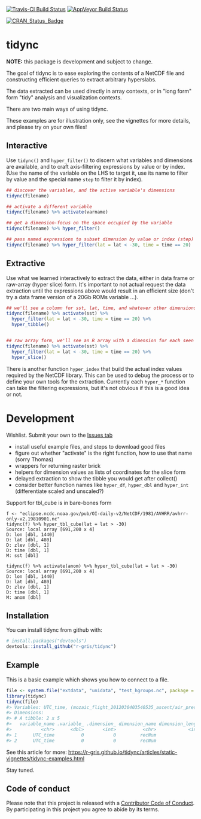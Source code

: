 
<!-- README.md is generated from README.Rmd. Please edit that file -->
[![Travis-CI Build Status](https://travis-ci.org/r-gris/tidync.svg?branch=master)](https://travis-ci.org/r-gris/tidync) [![AppVeyor Build Status](https://ci.appveyor.com/api/projects/status/github/r-gris/tidync?branch=master&svg=true)](https://ci.appveyor.com/project/r-gris/tidync)

[![CRAN\_Status\_Badge](http://www.r-pkg.org/badges/version/tidync)](https://cran.r-project.org/package=tidync)

tidync
======

**NOTE:** this package is development and subject to change.

The goal of tidync is to ease exploring the contents of a NetCDF file and constructing efficient queries to extract arbitrary hyperslabs.

The data extracted can be used directly in array contexts, or in "long form" form "tidy" analysis and visualization contexts.

There are two main ways of using tidync.

These examples are for illustration only, see the vignettes for more details, and please try on your own files!

Interactive
-----------

Use `tidync()` and `hyper_filter()` to discern what variables and dimensions are available, and to craft axis-filtering expressions by value or by index. (Use the name of the variable on the LHS to target it, use its name to filter by value and the special name `step` to filter it by index).

``` r
## discover the variables, and the active variable's dimensions
tidync(filename)

## activate a different variable
tidync(filename) %>% activate(varname)

## get a dimension-focus on the space occupied by the variable
tidync(filename) %>% hyper_filter()

## pass named expressions to subset dimension by value or index (step)
tidync(filename) %>% hyper_filter(lat = lat < -30, time = time == 20)
```

Extractive
----------

Use what we learned interactively to extract the data, either in data frame or raw-array (hyper slice) form. It's important to not actual request the data extraction until the expressions above would result in an efficient size (don't try a data frame version of a 20Gb ROMs variable ...).

``` r
## we'll see a column for sst, lat, time, and whatever other dimensions sst has
tidync(filename) %>% activate(sst) %>% 
  hyper_filter(lat = lat < -30, time = time == 20) %>% 
  hyper_tibble()


## raw array form, we'll see an R array with a dimension for each seen by tidync(filename) %>% activate(sst)
tidync(filename) %>% activate(sst) %>% 
  hyper_filter(lat = lat < -30, time = time == 20) %>% 
  hyper_slice()
```

There is another function `hyper_index` that build the actual index values required by the NetCDF library. This can be used to debug the process or to define your own tools for the extraction. Currently each `hyper_*` function can take the filtering expressions, but it's not obvious if this is a good idea or not.

Development
===========

Wishlist. Submit your own to the [Issues tab](https://github.com/r-gris/tidync)

-   install useful example files, and steps to download good files
-   figure out whether "activate" is the right function, how to use that name (sorry Thomas)
-   wrappers for returning raster brick
-   helpers for dimension values as lists of coordinates for the slice form
-   delayed extraction to show the tibble you would get after collect()
-   consider better function names like `hyper_df`, `hyper_dbl` and `hyper_int` (differentiate scaled and unscaled?)

Support for tbl\_cube is in bare-bones form

    f <- "eclipse.ncdc.noaa.gov/pub/OI-daily-v2/NetCDF/1981/AVHRR/avhrr-only-v2.19810901.nc"
    tidync(f) %>% hyper_tbl_cube(lat = lat > -30)
    Source: local array [691,200 x 4]
    D: lon [dbl, 1440]
    D: lat [dbl, 480]
    D: zlev [dbl, 1]
    D: time [dbl, 1]
    M: sst [dbl]

    tidync(f) %>% activate(anom) %>% hyper_tbl_cube(lat = lat > -30)
    Source: local array [691,200 x 4]
    D: lon [dbl, 1440]
    D: lat [dbl, 480]
    D: zlev [dbl, 1]
    D: time [dbl, 1]
    M: anom [dbl]

Installation
------------

You can install tidync from github with:

``` r
# install.packages("devtools")
devtools::install_github("r-gris/tidync")
```

Example
-------

This is a basic example which shows you how to connect to a file.

``` r
file <- system.file("extdata", "unidata", "test_hgroups.nc", package = "tidync")
library(tidync)
tidync(file) 
#> Variables: UTC_time, (mozaic_flight_2012030403540535_ascent/air_press, mozaic_flight_2012030403540535_ascent/CO, mozaic_flight_2012030403540535_ascent/O3, mozaic_flight_2012030403540535_ascent/altitude, mozaic_flight_2012030403540535_ascent/lat, mozaic_flight_2012030403540535_ascent/lon, mozaic_flight_2012030321335035_descent/CO, mozaic_flight_2012030321335035_descent/O3, mozaic_flight_2012030321335035_descent/altitude, mozaic_flight_2012030321335035_descent/UTC_time, mozaic_flight_2012030321335035_descent/lat, mozaic_flight_2012030321335035_descent/lon, mozaic_flight_2012030403540535_descent/CO, mozaic_flight_2012030403540535_descent/O3, mozaic_flight_2012030403540535_descent/altitude, mozaic_flight_2012030403540535_descent/UTC_time, mozaic_flight_2012030403540535_descent/lat, mozaic_flight_2012030403540535_descent/lon, mozaic_flight_2012030412545335_ascent/CO, mozaic_flight_2012030412545335_ascent/O3, mozaic_flight_2012030412545335_ascent/altitude, mozaic_flight_2012030412545335_ascent/UTC_time, mozaic_flight_2012030412545335_ascent/lat, mozaic_flight_2012030412545335_ascent/lon, mozaic_flight_2012030419144751_ascent/CO, mozaic_flight_2012030419144751_ascent/O3, mozaic_flight_2012030419144751_ascent/altitude, mozaic_flight_2012030419144751_ascent/UTC_time, mozaic_flight_2012030419144751_ascent/lat, mozaic_flight_2012030419144751_ascent/lon, mozaic_flight_2012030319051051_descent/CO, mozaic_flight_2012030319051051_descent/O3, mozaic_flight_2012030319051051_descent/altitude, mozaic_flight_2012030319051051_descent/UTC_time, mozaic_flight_2012030319051051_descent/lat, mozaic_flight_2012030319051051_descent/lon, mozaic_flight_2012030421382353_ascent/CO, mozaic_flight_2012030421382353_ascent/O3, mozaic_flight_2012030421382353_ascent/altitude, mozaic_flight_2012030421382353_ascent/UTC_time, mozaic_flight_2012030421382353_ascent/lat, mozaic_flight_2012030421382353_ascent/lon) 
#> Dimensions: 
#> # A tibble: 2 x 5
#>   variable_name .variable_ .dimension_ dimension_name dimension_length
#>           <chr>      <dbl>       <int>          <chr>            <int>
#> 1      UTC_time          0           0         recNum               74
#> 2      UTC_time          0           0         recNum               74
```

See this article for more: <https://r-gris.github.io/tidync/articles/static-vignettes/tidync-examples.html>

Stay tuned.

Code of conduct
---------------

Please note that this project is released with a [Contributor Code of Conduct](CONDUCT.md). By participating in this project you agree to abide by its terms.
